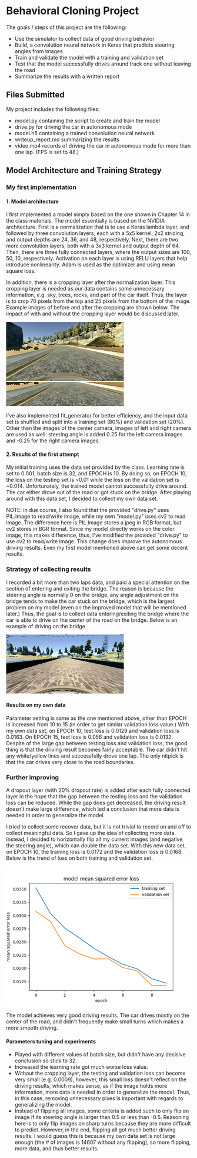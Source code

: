 # **Behavioral Cloning Project**

The goals / steps of this project are the following:
* Use the simulator to collect data of good driving behavior
* Build, a convolution neural network in Keras that predicts steering angles from images
* Train and validate the model with a training and validation set
* Test that the model successfully drives around track one without leaving the road
* Summarize the results with a written report

[//]: # (Image References)

[image1]: ./writeup_image/NVIDIA_model.png "NVIDIA architecture"
[image2]: ./writeup_image/center.jpg "Original image (before cropping)"
[image3]: ./writeup_image/centerCropped.jpg "Cropped image (after cropping)"
[image4]: ./writeup_image/bridge.jpg "On the bridge"
[image5]: ./history.png "Loss trend"

## Files Submitted

My project includes the following files:
* model.py containing the script to create and train the model
* drive.py for driving the car in autonomous mode
* model.h5 containing a trained convolution neural network 
* writeup_report.md summarizing the results
* video.mp4 records of driving the car in autonomous mode for more than one lap. (FPS is set to 48.)

## Model Architecture and Training Strategy

### My first implementation

#### 1. Model architecture

I first implemented a model simply based on the one shown in Chapter 14 in the class materials. The model essentially is based on the NVIDIA architecture. First is a normalization that is to use a Keras lambda layer, and followed by three convolution layers, each with a 5x5 kernel, 2x2 striding, and output depths are 24, 36, and 48, respectively. Next, there are two more convolution layers, both with a 3x3 kernel and output depth of 64. Then, there are three fully connected layers, where the output sizes are 100, 50, 10, respectively. Activation on each layer is using RELU layers that help introduce nonlinearity. Adam is used as the optimizer and using mean square loss.

In addition, there is a cropping layer after the normalization layer. This cropping layer is needed as our data contains some unnecessary information, e.g. sky, trees, rocks, and part of the car itself. Thus, the layer is to crop 70 pixels from the top and 25 pixels from the bottom of the image. Example images of before and after the cropping are shown below. The impact of with and without the cropping layer would be discussed later. 

![alt_text][image2]
![alt_text][image3]

I've also implemented fit_generator for better efficiency, and the input data set is shuffled and split into a training set (80%) and validation set (20%). Other than the images of the center camera, images of left and right camera are used as well: steering angle is added 0.25 for the left camera images and -0.25 for the right camera images.

#### 2. Results of the first attempt

My initial training uses the data set provided by the class. Learning rate is set to 0.001, batch size is 32, and EPOCH is 10. By doing so, on EPOCH 10, the loss on the testing set is ~0.01 while the loss on the validation set is ~0.014. Unfortunately, the trained model cannot successfully drive around. The car either drove out of the road or got stuck on the bridge. After playing around with this data set, I decided to collect my own data set.

NOTE: in due course, I also found that the provided "drive.py" uses PIL.Image to read/write image, while my own "model.py" uses cv2 to read image. The difference here is PIL.Image stores a jpeg in RGB format, but cv2 stores in BGR format. Since my model directly works on the color image, this makes difference, thus, I've modified the provided "drive.py" to use cv2 to read/write image. This change does improve the autonomous driving results. Even my first model mentioned above can get some decent results.

### Strategy of collecting results

I recorded a bit more than two laps data, and paid a special attention on the section of entering and exiting the bridge. The reason is because the steering angle is normally 0 on the bridge, any angle adjustment on the bridge tends to make the car stuck on the bridge, which is the largest problem on my model (even on the improved model that will be mentioned later.) Thus, the goal is to collect data entering/exiting the bridge where the car is able to drive on the center of the road on the bridge. Below is an example of driving on the bridge.

![alt_text][image4]

#### Results on my own data

Parameter setting is same as the one mentioned above, other than EPOCH is increased from 10 to 15 (in order to get similar validation loss value.) With my own data set, on EPOCH 10, test loss is 0.0129 and validation loss is 0.0163. On EPOCH 15, test loss is 0.056 and validation loss is 0.0132. Despite of the large gap between testing loss and validation loss, the good thing is that the driving result becomes fairly acceptable. The car didn't hit any white/yellow lines and successfully drove one lap. The only nitpick is that the car drives very close to the road boundaries.

### Further improving

A dropout layer (with 20% dropout rate) is added after each fully connected layer in the hope that the gap between the testing loss and the validation loss can be reduced. While the gap does get decreased, the driving result doesn't make large difference, which led a conclusion that more data is needed in order to generalize the model.

I tried to collect some recover data, but it is not trivial to record on and off to collect meaningful data. So I gave up the idea of collecting more data. Instead, I decided to horizontally flip all my current images (and negative the steering angle), which can double the data set. With this new data set, on EPOCH 10, the training loss is 0.0172 and the validation loss is 0.0168. Below is the trend of loss on both training and validation set.

![alt_text][image5]

The model achieves very good driving results. The car drives mostly on the center of the road, and didn't frequently make small turns which makes a more smooth driving.

#### Parameters tuning and experiments

* Played with different values of batch size, but didn't have any decisive conclusion so stick to 32.
* Increased the learning rate got much worse loss value.
* Without the cropping layer, the testing and validation loss can become very small (e.g. 0.0009), however, this small loss doesn't reflect on the driving results, which makes sense, as if the image holds more information, more data is needed in order to generalize the model. Thus, in this case, removing unnecessary pixes is important with regards to generalizing the model.
* Instead of flipping all images, some criteria is added such to only flip an image if its steering angle is larger than 0.5 or less than -0.5. Reasoning here is to only flip images on sharp turns because they are more difficult to predict. However, in the end, flipping all got much better driving results. I would guess this is because my own data set is not large enough (the # of images is 14607 without any flipping), so more flipping, more data, and thus better results.